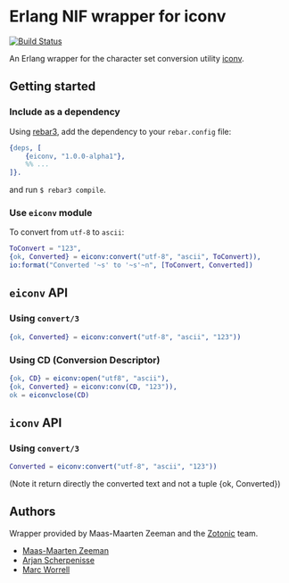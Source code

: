 # Erlang NIF wrapper for iconv

[![Build Status](https://travis-ci.org/zotonic/eiconv.svg?branch=master)](https://travis-ci.org/zotonic/eiconv)

An Erlang wrapper for the character set conversion utility [iconv](https://en.wikipedia.org/wiki/Iconv).

## Getting started

### Include as a dependency

Using [rebar3](http://www.rebar3.org/), add the dependency to your `rebar.config` file:

```erlang
{deps, [
    {eiconv, "1.0.0-alpha1"},
    %% ...
]}.
```

and run `$ rebar3 compile`.

### Use `eiconv` module

To convert from `utf-8` to `ascii`:

```erlang
ToConvert = "123",
{ok, Converted} = eiconv:convert("utf-8", "ascii", ToConvert)),
io:format("Converted '~s' to '~s'~n", [ToConvert, Converted])
```

## `eiconv` API

### Using `convert/3`

```erlang
{ok, Converted} = eiconv:convert("utf-8", "ascii", "123"))
```

### Using CD (Conversion Descriptor)

```erlang
{ok, CD} = eiconv:open("utf8", "ascii"),
{ok, Converted} = eiconv:conv(CD, "123")),
ok = eiconvclose(CD)
```

## `iconv` API

### Using `convert/3`

```erlang
Converted = eiconv:convert("utf-8", "ascii", "123"))
```

(Note it return directly the converted text and not a tuple {ok, Converted})

## Authors

Wrapper provided by Maas-Maarten Zeeman and the [Zotonic](https://github.com/zotonic) team.

* [Maas-Maarten Zeeman](https://github.com/mmzeeman)
* [Arjan Scherpenisse](https://github.com/arjan)
* [Marc Worrell](https://github.com/mworrell)
